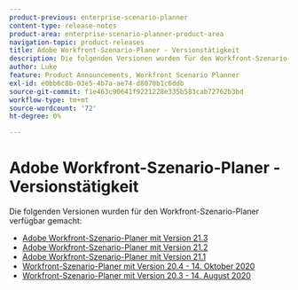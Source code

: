 ```yaml
---
product-previous: enterprise-scenario-planner
content-type: release-notes
product-area: enterprise-scenario-planner-product-area
navigation-topic: product-releases
title: Adobe Workfront-Szenario-Planer - Versionstätigkeit
description: Die folgenden Versionen wurden für den Workfront-Szenario-Planer verfügbar gemacht.
author: Luke
feature: Product Announcements, Workfront Scenario Planner
exl-id: e0bb6c8b-03e5-4b7a-ae74-d8070b1c6ddb
source-git-commit: f1e463c90641f9221228e335b583cab72762b3bd
workflow-type: tm+mt
source-wordcount: '72'
ht-degree: 0%

---
```


# Adobe Workfront-Szenario-Planer - Versionstätigkeit

Die folgenden Versionen wurden für den Workfront-Szenario-Planer verfügbar gemacht:

<!--* [Adobe Workfront Scenario Planner with the 21.4 release](../../../product-announcements/product-releases/scenario-planner-release-activity/sp-release-21-4.md) -->

* [Adobe Workfront-Szenario-Planer mit Version 21.3](../../../product-announcements/product-releases/scenario-planner-release-activity/sp-release-21-3.md)
* [Adobe Workfront-Szenario-Planer mit Version 21.2](../../../product-announcements/product-releases/scenario-planner-release-activity/sp-release-21-2.md)
* [Adobe Workfront-Szenario-Planer mit Version 21.1](../../../product-announcements/product-releases/scenario-planner-release-activity/sp-release-21-1.md)
* [Workfront-Szenario-Planer mit Version 20.4 - 14. Oktober 2020](../../../product-announcements/product-releases/scenario-planner-release-activity/sp-release-20-4.md)
* [Workfront-Szenario-Planer mit Version 20.3 - 14. August 2020](../../../product-announcements/product-releases/scenario-planner-release-activity/sp-release-20-3.md)
